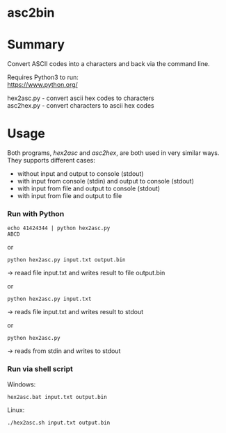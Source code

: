 asc2bin
=======

# Summary

Convert ASCII codes into a characters and back via the command line.

Requires Python3 to run:\
https://www.python.org/

hex2asc.py - convert ascii hex codes to characters\
asc2hex.py - convert characters to ascii hex codes

# Usage
Both programs, *hex2asc* and *asc2hex*, are both used in very similar ways. They supports different cases:
- without input and output to console (stdout)
- with input from console (stdin) and output to console (stdout)
- with input from file and output to console (stdout)
- with input from file and output to file

### Run with Python
```shell
echo 41424344 | python hex2asc.py 
ABCD
```

or
```shell
python hex2asc.py input.txt output.bin
```
-> reaad file input.txt and writes result to file output.bin

or
```shell
python hex2asc.py input.txt
```
-> reads file input.txt and writes result to stdout

or
```shell
python hex2asc.py
```
-> reads from stdin and writes to stdout

### Run via shell script
Windows:
```shell
hex2asc.bat input.txt output.bin
```

Linux:
```shell
./hex2asc.sh input.txt output.bin
```

